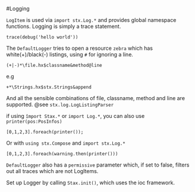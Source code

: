 #Logging

`LogItem` is used via `import stx.Log.*` and provides global namespace functions. Logging is simply a trace statement.

    trace(debug('hello world'))

The `DefaultLogger` tries to open a resource `zebra` which has white(+)/black(-) listings, using `#` for ignoring a line.

    (+|-)*\file.hx$classname&method@line
  
e.g

    +*\Strings.hx$stx.Strings&append

And all the sensible combinations of file, classname, method and line are supported. @see `stx.log.LogListingParser`

if using `împort Stax.*` or `import Log.*`, you can also use `printer(pos:PosInfos)`

    [0,1,2,3].foreach(printer());

Or with `using stx.Compose` and `import stx.Log.*`

    [0,1,2,3].foreach(warning.then(printer()))

`DefaultLogger` also has a `permissive` parameter which, if set to false, filters out all traces which are not LogItems.

Set up Logger by calling `Stax.init()`, which uses the ioc framework.